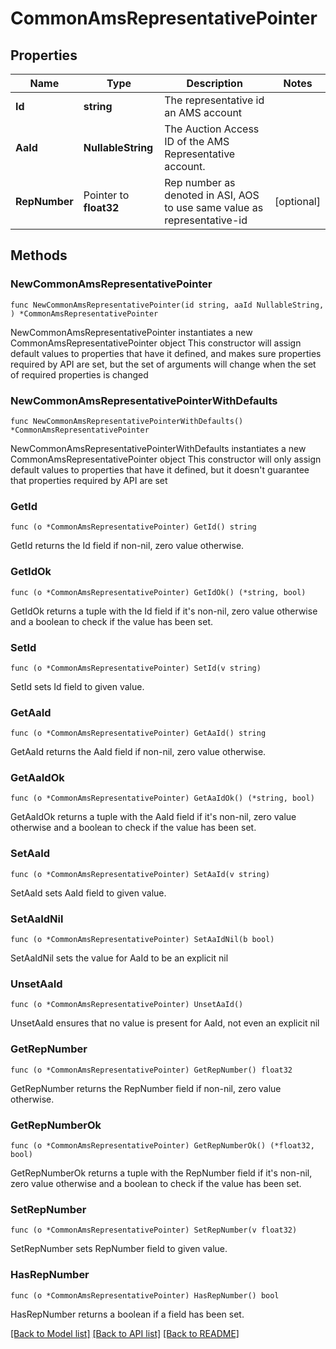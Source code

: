 # CommonAmsRepresentativePointer

## Properties

Name | Type | Description | Notes
------------ | ------------- | ------------- | -------------
**Id** | **string** | The representative id an AMS account | 
**AaId** | **NullableString** | The Auction Access ID of the AMS Representative account. | 
**RepNumber** | Pointer to **float32** | Rep number as denoted in ASI, AOS to use same value as representative-id | [optional] 

## Methods

### NewCommonAmsRepresentativePointer

`func NewCommonAmsRepresentativePointer(id string, aaId NullableString, ) *CommonAmsRepresentativePointer`

NewCommonAmsRepresentativePointer instantiates a new CommonAmsRepresentativePointer object
This constructor will assign default values to properties that have it defined,
and makes sure properties required by API are set, but the set of arguments
will change when the set of required properties is changed

### NewCommonAmsRepresentativePointerWithDefaults

`func NewCommonAmsRepresentativePointerWithDefaults() *CommonAmsRepresentativePointer`

NewCommonAmsRepresentativePointerWithDefaults instantiates a new CommonAmsRepresentativePointer object
This constructor will only assign default values to properties that have it defined,
but it doesn't guarantee that properties required by API are set

### GetId

`func (o *CommonAmsRepresentativePointer) GetId() string`

GetId returns the Id field if non-nil, zero value otherwise.

### GetIdOk

`func (o *CommonAmsRepresentativePointer) GetIdOk() (*string, bool)`

GetIdOk returns a tuple with the Id field if it's non-nil, zero value otherwise
and a boolean to check if the value has been set.

### SetId

`func (o *CommonAmsRepresentativePointer) SetId(v string)`

SetId sets Id field to given value.


### GetAaId

`func (o *CommonAmsRepresentativePointer) GetAaId() string`

GetAaId returns the AaId field if non-nil, zero value otherwise.

### GetAaIdOk

`func (o *CommonAmsRepresentativePointer) GetAaIdOk() (*string, bool)`

GetAaIdOk returns a tuple with the AaId field if it's non-nil, zero value otherwise
and a boolean to check if the value has been set.

### SetAaId

`func (o *CommonAmsRepresentativePointer) SetAaId(v string)`

SetAaId sets AaId field to given value.


### SetAaIdNil

`func (o *CommonAmsRepresentativePointer) SetAaIdNil(b bool)`

 SetAaIdNil sets the value for AaId to be an explicit nil

### UnsetAaId
`func (o *CommonAmsRepresentativePointer) UnsetAaId()`

UnsetAaId ensures that no value is present for AaId, not even an explicit nil
### GetRepNumber

`func (o *CommonAmsRepresentativePointer) GetRepNumber() float32`

GetRepNumber returns the RepNumber field if non-nil, zero value otherwise.

### GetRepNumberOk

`func (o *CommonAmsRepresentativePointer) GetRepNumberOk() (*float32, bool)`

GetRepNumberOk returns a tuple with the RepNumber field if it's non-nil, zero value otherwise
and a boolean to check if the value has been set.

### SetRepNumber

`func (o *CommonAmsRepresentativePointer) SetRepNumber(v float32)`

SetRepNumber sets RepNumber field to given value.

### HasRepNumber

`func (o *CommonAmsRepresentativePointer) HasRepNumber() bool`

HasRepNumber returns a boolean if a field has been set.


[[Back to Model list]](../README.md#documentation-for-models) [[Back to API list]](../README.md#documentation-for-api-endpoints) [[Back to README]](../README.md)


